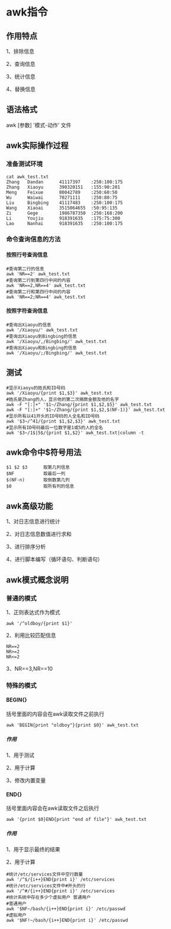 # awk指令

## 作用特点

1、排除信息

2、查询信息

3、统计信息

4、替换信息

## 语法格式

awk [参数] '模式-动作' 文件

## awk实际操作过程

### 准备测试环境 
```shell
cat awk_test.txt 
Zhang   Dandan      41117397	:250:100:175
Zhang   Xiaoyu      390320151	:155:90:201
Meng    Feixue      80042789	:250:60:50
Wu      Waiwai      70271111	:250:80:75
Liu     Bingbing    41117483	:250:100:175
Wang    Xiaoai      3515064655	:50:95:135
Zi      Gege        1986787350	:250:168:200
Li      Youjiu      918391635	:175:75:300
Lao     Nanhai      918391635	:250:100:175
```
### 命令查询信息的方法

#### 按照行号查询信息

```shell
#查询第二行的信息
awk 'NR==2' awk_test.txt
#查询第二行到第四行中间的内容
awk 'NR==2,NR==4' awk_test.txt
#查询第二行和第四行中间的内容
awk 'NR==2;NR==4' awk_test.txt
```

#### 按照字符查询信息

```shell
#查询出Xiaoyu的信息
awk '/Xiaoyu/' awk_test.txt
#查询出Xiaoyu到Bingbing的信息
awk '/Xiaoyu/,/Bingbing/' awk_test.txt
#查询出Xiaoyu和Bingbing的信息
awk '/Xiaoyu/;/Bingbing/' awk_test.txt
```

## 测试

```shell
#显示Xiaoyu的姓氏和ID号码
awk '/Xiaoyu/{print $1,$3}' awk_test.txt
#姓氏是Zhang的人，显示他的第二次捐款金额及他的名字
awk -F "[:]+" '$1~/Zhang/{print $1,$2,$5}' awk_test.txt
awk -F "[:]+" '$1~/Zhang/{print $1,$2,$(NF-1)}' awk_test.txt
#显示所有以41开头的ID号码的人全名和ID号码
awk '$3~/^41/{print $1,$2,$3}' awk_test.txt
#显示所有ID号码最后一位数字是1或5的人的全名
awk '$3~/1$|5$/{print $1,$2}' awk_test.txt|column -t
```

## awk命令中$符号用法
```
$1 $2 $3      取第几列信息
$NF           取最后一列
$(NF-n)       取倒数第几列
$0            取所有列的信息
```

## awk高级功能
1、对日志信息进行统计

2、对日志信息数值进行求和

3、进行排序分析

4、进行脚本编写（循环语句、判断语句）

## awk模式概念说明

### 普通的模式

1、正则表达式作为模式 
```shell
awk '/^oldboy/{print $1}'
```

2、利用比较匹配信息 
```
NR==2
NR>=2
NR<=2
```

3、NR==3,NR==10

### 特殊的模式

#### BEGIN{}
括号里面的内容会在awk读取文件之前执行
```shell
awk 'BEGIN{print "oldboy"}{print $0}' awk_test.txt
```
##### 作用
1、用于测试

2、用于计算

3、修改内置变量

#### END{}
括号里面内容会在awk读取文件之后执行
```shell
awk '{print $0}END{print "end of file"}' awk_test.txt
```
##### 作用
1、用于显示最终的结果

2、用于计算

```shell
#统计/etc/services文件中空行数量
awk '/^$/{i++}END{print i}' /etc/services
#统计/etc/services文件中#开头的行
awk '/^#/{i++}END{print i}' /etc/services
#统计系统中存在多少个虚拟用户 普通用户
#普通用户
awk '$NF~/bash/{i++}END{print i}' /etc/passwd
#虚拟用户
awk '$NF!~/bash/{i++}END{print i}' /etc/passwd
```